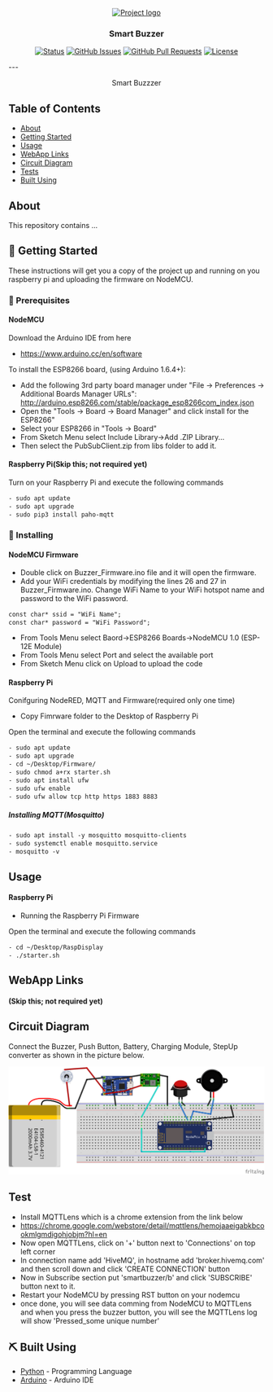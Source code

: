 <p align="center">
  <a href="" rel="noopener">
 <img width=200px height=200px src="https://i.imgur.com/6wj0hh6.jpg" alt="Project logo"></a>
</p>

<h3 align="center">Smart Buzzer</h3>

<div align="center">

[![Status](https://img.shields.io/badge/status-active-success.svg)]()
[![GitHub Issues](https://img.shields.io/github/issues/kylelobo/The-Documentation-Compendium.svg)](https://github.com/kylelobo/The-Documentation-Compendium/issues)
[![GitHub Pull Requests](https://img.shields.io/github/issues-pr/kylelobo/The-Documentation-Compendium.svg)](https://github.com/kylelobo/The-Documentation-Compendium/pulls)
[![License](https://img.shields.io/badge/license-MIT-blue.svg)](/LICENSE)

</div>
---

<p align="center"> Smart Buzzzer
    <br> 
</p>

## Table of Contents

- [About](#about)
- [Getting Started](#getting_started)
- [Usage](#usage)
- [WebApp Links](#webapp)
- [Circuit Diagram](#circuit)
- [Tests](#tests)
- [Built Using](#built_using)
<!-- - [Demo Videos](#videos) -->

## About <a name = "about"></a>

This repository contains ...

## 🏁 Getting Started <a name = "getting_started"></a>

These instructions will get you a copy of the project up and running on you raspberry pi and uploading the firmware on NodeMCU.

### 🔧 Prerequisites

#### NodeMCU

Download the Arduino IDE from here
  - https://www.arduino.cc/en/software

To install the ESP8266 board, (using Arduino 1.6.4+):
  - Add the following 3rd party board manager under "File -> Preferences -> Additional Boards Manager URLs":
       http://arduino.esp8266.com/stable/package_esp8266com_index.json
  - Open the "Tools -> Board -> Board Manager" and click install for the ESP8266"
  - Select your ESP8266 in "Tools -> Board"
- From Sketch Menu select Include Library->Add .ZIP Library...
- Then select the PubSubClient.zip from libs folder to add it.

#### Raspberry Pi(Skip this; not required yet)
Turn on your Raspberry Pi and execute the following commands

```
- sudo apt update
- sudo apt upgrade
- sudo pip3 install paho-mqtt

```

### 🚀 Installing

#### NodeMCU Firmware

- Double click on Buzzer_Firmware.ino file and it will open the firmware.
- Add your WiFi credentials by modifying the lines 26 and 27 in Buzzer_Firmware.ino. Change WiFi Name to your WiFi hotspot name and password to the WiFi password.

``` 
const char* ssid = "WiFi Name";
const char* password = "WiFi Password";

```
- From Tools Menu select Baord->ESP8266 Boards->NodeMCU 1.0 (ESP-12E Module)
- From Tools Menu select Port and select the available port
- From Sketch Menu click on Upload to upload the code


#### Raspberry Pi

Conifguring NodeRED, MQTT and Firmware(required only one time)
- Copy Fimrware folder to the Desktop of Raspberry Pi

Open the terminal and execute the following commands

```
- sudo apt update
- sudo apt upgrade
- cd ~/Desktop/Firmware/
- sudo chmod a+rx starter.sh
- sudo apt install ufw
- sudo ufw enable
- sudo ufw allow tcp http https 1883 8883
```
##### Installing MQTT(Mosquitto)

```
- sudo apt install -y mosquitto mosquitto-clients
- sudo systemctl enable mosquitto.service
- mosquitto -v
```

## Usage <a name = "usage"></a>

#### Raspberry Pi

- Running the Raspberry Pi Firmware

Open the terminal and execute the following commands

```
- cd ~/Desktop/RaspDisplay
- ./starter.sh
```

## WebApp Links <a name = "webapp"></a>

#### (Skip this; not required yet)

<!-- - Client App Machine 1 http://vend-frontend.production.wrapdrive.tech/#/dashboard/1
- Client App Machine 2 http://vend-frontend.production.wrapdrive.tech/#/dashboard/2
- Admin Dashboard http://vend-admin.production.wrapdrive.tech/#/ -->

## Circuit Diagram <a name = "circuit"></a>
Connect the Buzzer, Push Button, Battery, Charging Module, StepUp converter as shown in the picture below.

![circuit diagram](Circuit/Circuit_bb.png)

## Test <a name = "tests"></a>

- Install MQTTLens which is a chrome extension from the link below
- https://chrome.google.com/webstore/detail/mqttlens/hemojaaeigabkbcookmlgmdigohjobjm?hl=en
- Now open MQTTLens, click on '+' button next to 'Connections' on top left corner
- In connection name add 'HiveMQ', in hostname add 'broker.hivemq.com' and then scroll down and click 'CREATE CONNECTION'   button
- Now in Subscribe section put 'smartbuzzer/b' and click 'SUBSCRIBE' button next to it.
- Restart your NodeMCU by pressing RST button on your nodemcu
- once done, you will see data comming from NodeMCU to MQTTLens and when you press the buzzer button, you will see the MQTTLens log will show 'Pressed_some unique number'

## ⛏️ Built Using <a name = "built_using"></a>

- [Python](https://www.python.org/) - Programming Language
- [Arduino](https://www.arduino.cc) - Arduino IDE

<!-- ## Demo Videos <a name = "videos"></a>

- Detailed Demo and instructions video: https://youtu.be/2oo2hGzqNCo
- Raspberry Pi connected to a dedicated HDMI screen: https://youtu.be/h_4XLJeSDq4 -->